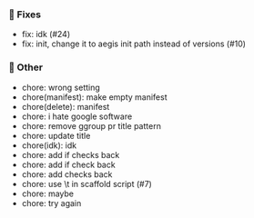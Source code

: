 ### 🐛 Fixes
- fix: idk (#24)
- fix: init, change it to aegis init path instead of versions (#10)

### 📝 Other
- chore: wrong setting
- chore(manifest): make empty manifest
- chore(delete): manifest
- chore: i hate google software
- chore: remove ggroup pr title pattern
- chore: update title
- chore(idk): idk
- chore: add if checks back
- chore: add if check back
- chore: add checks back
- chore: use \t in scaffold script (#7)
- chore: maybe
- chore: try again
